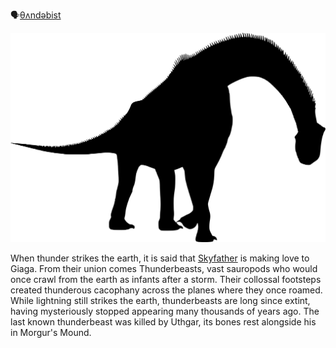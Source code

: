 🗣[θʌndəbist]()

![](thunderbeast.png)

When thunder strikes the earth, it is said that [Skyfather](../../Cosmology/Fey/Skyfather.md) is making love to Giaga. From their union comes Thunderbeasts, vast sauropods who would once crawl from the earth as infants after a storm. Their collossal footsteps created thunderous cacophany across the planes where they once roamed. While lightning still strikes the earth, thunderbeasts are long since extint, having mysteriously stopped appearing many thousands of years ago. The last known thunderbeast was killed by Uthgar, its bones rest alongside his in Morgur's Mound.